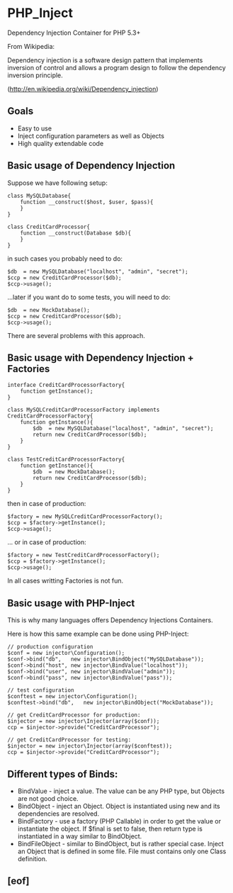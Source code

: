 # PHP_Inject

Dependency Injection Container for PHP 5.3+

From Wikipedia:

Dependency injection is a software design pattern that implements inversion of control and allows a program design to follow the dependency inversion principle.

(http://en.wikipedia.org/wiki/Dependency_injection)

## Goals

- Easy to use
- Inject configuration parameters as well as Objects
- High quality extendable code


## Basic usage of Dependency Injection

Suppose we have following setup:

```
class MySQLDatabase{
	function __construct($host, $user, $pass){
	}
}

class CreditCardProcessor{
	function __construct(Database $db){
	}
}
```

in such cases you probably need to do:

```
$db  = new MySQLDatabase("localhost", "admin", "secret");
$ccp = new CreditCardProcessor($db);
$ccp->usage();
```

...later if you want do to some tests, you will need to do:

```
$db  = new MockDatabase();
$ccp = new CreditCardProcessor($db);
$ccp->usage();
```

There are several problems with this approach.

## Basic usage with Dependency Injection + Factories

```
interface CreditCardProcessorFactory{
	function getInstance();
}

class MySQLCreditCardProcessorFactory implements CreditCardProcessorFactory{
	function getInstance(){
		$db  = new MySQLDatabase("localhost", "admin", "secret");
		return new CreditCardProcessor($db);
	}
}

class TestCreditCardProcessorFactory{
	function getInstance(){
		$db  = new MockDatabase();
		return new CreditCardProcessor($db);
	}
}
```

then in case of production:

```
$factory = new MySQLCreditCardProcessorFactory();
$ccp = $factory->getInstance();
$ccp->usage();
```

... or in case of production:

```
$factory = new TestCreditCardProcessorFactory();
$ccp = $factory->getInstance();
$ccp->usage();
```

In all cases writting Factories is not fun.

## Basic usage with PHP-Inject

This is why many languages offers Dependency Injections Containers.

Here is how this same example can be done using PHP-Inject:

```
// production configuration
$conf = new injector\Configuration();
$conf->bind("db",	new injector\BindObject("MySQLDatabase"));
$conf->bind("host",	new injector\BindValue("localhost"));
$conf->bind("user",	new injector\BindValue("admin"));
$conf->bind("pass",	new injector\BindValue("pass"));

// test configuration
$conftest = new injector\Configuration();
$conftest->bind("db",	new injector\BindObject("MockDatabase"));

// get CreditCardProcessor for production:
$injector = new injector\Injector(array($conf));
ccp = $injector->provide("CreditCardProcessor");

// get CreditCardProcessor for testing:
$injector = new injector\Injector(array($conftest));
ccp = $injector->provide("CreditCardProcessor");
```

## Different types of Binds:

- BindValue - inject a value. The value can be any PHP type, but Objects are not good choice.
- BindObject - inject an Object. Object is instantiated using new and its dependencies are resolved.
- BindFactory - use a factory (PHP Callable) in order to get the value or instantiate the object. If $final is set to false, then return type is instantiated in a way similar to BindObject.
- BindFileObject - similar to BindObject, but is rather special case. Inject an Object that is defined in some file. File must contains only one Class definition.

## [eof]
